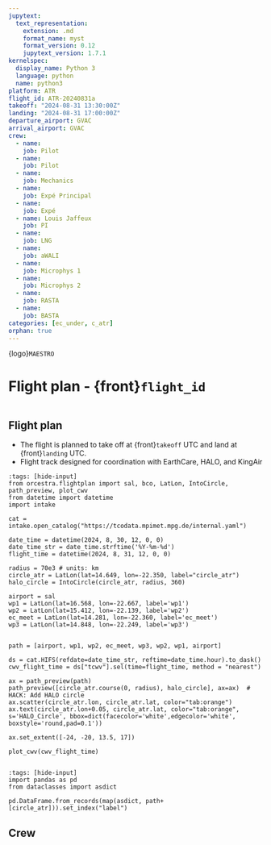 ```yaml
---
jupytext:
  text_representation:
    extension: .md
    format_name: myst
    format_version: 0.12
    jupytext_version: 1.7.1
kernelspec:
  display_name: Python 3
  language: python
  name: python3
platform: ATR
flight_id: ATR-20240831a
takeoff: "2024-08-31 13:30:00Z"
landing: "2024-08-31 17:00:00Z"
departure_airport: GVAC
arrival_airport: GVAC
crew:
  - name: 
    job: Pilot
  - name: 
    job: Pilot
  - name: 
    job: Mechanics
  - name: 
    job: Expé Principal
  - name: 
    job: Expé 
  - name: Louis Jaffeux
    job: PI
  - name: 
    job: LNG
  - name: 
    job: aWALI
  - name: 
    job: Microphys 1
  - name: 
    job: Microphys 2
  - name: 
    job: RASTA
  - name: 
    job: BASTA
categories: [ec_under, c_atr]
orphan: true
---
```


{logo}`MAESTRO`

# Flight plan - {front}`flight_id`

```{badges}
```

## Flight plan
* The flight is planned to take off at {front}`takeoff` UTC and land at {front}`landing` UTC.
* Flight track designed for coordination with EarthCare, HALO, and KingAir

```{code-cell} python3
:tags: [hide-input]
from orcestra.flightplan import sal, bco, LatLon, IntoCircle, path_preview, plot_cwv
from datetime import datetime
import intake

cat = intake.open_catalog("https://tcodata.mpimet.mpg.de/internal.yaml")

date_time = datetime(2024, 8, 30, 12, 0, 0)
date_time_str = date_time.strftime('%Y-%m-%d')
flight_time = datetime(2024, 8, 31, 12, 0, 0)

radius = 70e3 # units: km
circle_atr = LatLon(lat=14.649, lon=-22.350, label="circle_atr")
halo_circle = IntoCircle(circle_atr, radius, 360)

airport = sal
wp1 = LatLon(lat=16.568, lon=-22.667, label='wp1')
wp2 = LatLon(lat=15.412, lon=-22.139, label='wp2')
ec_meet = LatLon(lat=14.281, lon=-22.360, label='ec_meet')
wp3 = LatLon(lat=14.848, lon=-22.249, label='wp3')


path = [airport, wp1, wp2, ec_meet, wp3, wp2, wp1, airport]

ds = cat.HIFS(refdate=date_time_str, reftime=date_time.hour).to_dask()
cwv_flight_time = ds["tcwv"].sel(time=flight_time, method = "nearest")

ax = path_preview(path)
path_preview([circle_atr.course(0, radius), halo_circle], ax=ax)  # HACK: Add HALO circle
ax.scatter(circle_atr.lon, circle_atr.lat, color="tab:orange")
ax.text(circle_atr.lon+0.05, circle_atr.lat, color="tab:orange", s='HALO_Circle', bbox=dict(facecolor='white',edgecolor='white', boxstyle='round,pad=0.1'))

ax.set_extent([-24, -20, 13.5, 17])

plot_cwv(cwv_flight_time)


```
<!-- ![Flight Levels](./LEVELS-ATR-20240826a.jpg) -->

<!-- * SAFIRE Flight Plan submitted to Air Traffic Control (ATC)

![Page 1](./SAFIRE-ATR-20240831a.jpg) -->

```{code-cell} python3
:tags: [hide-input]
import pandas as pd
from dataclasses import asdict

pd.DataFrame.from_records(map(asdict, path+[circle_atr])).set_index("label")
```

## Crew

```{crew}
```
